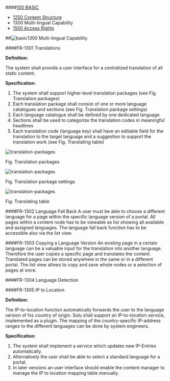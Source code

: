 ####[100 BASIC](https://github.com/massiveart/sulu-docs/tree/master/system-requirements/100-basic "100 BASIC")

<!--* [1100 General](https://github.com/massiveart/sulu-docs/tree/master/system-requirements/100-basic/general.md "1100 General")
* [1150 Caching Mechanism](https://github.com/massiveart/sulu-docs/tree/master/system-requirements/100-basic/caching-mechanism.md "1150 Caching Mechanism")
* [1200 Ressource Locator Path Management](https://github.com/massiveart/sulu-docs/tree/master/system-requirements/100-basic/rlp-management.md "1200 Ressource Locator Path Management")
* [1350 Content Life Cycle Workflow](https://github.com/massiveart/sulu-docs/tree/master/system-requirements/100-basic/clc-workflow-management.md "1350 Content Life Cycle Workflow")
* [1400 Publication](https://github.com/massiveart/sulu-docs/tree/master/system-requirements/100-basic/publication.md "1400 Publication")
* [1450 Data Interfaces](https://github.com/massiveart/sulu-docs/tree/master/system-requirements/100-basic/data-interfaces.md "1450 Data Interfaces")
* [1500 Security](https://github.com/massiveart/sulu-docs/tree/master/system-requirements/100-basic/security.md "1500 Security")
* [1600 Settings](https://github.com/massiveart/sulu-docs/tree/master/system-requirements/100-basic/settings.md "1600 Settings")
* [1900 Non-functional Requirements](https://github.com/massiveart/sulu-docs/tree/master/system-requirements/100-basic/nfr.md "1900 Non-functional Requirements")-->

* [1250 Content Structure](https://github.com/massiveart/sulu-docs/tree/master/system-requirements/100-basic/content-structure.md "1250 Content Structure")
* 1300 Multi-lingual Capability
* [1550 Access Rights](https://github.com/massiveart/sulu-docs/tree/master/system-requirements/100-basic/access-rights.md "1550 Access Rights")

##![basic](https://raw.github.com/massiveart/sulu-docs/master/system-requirements/images/basic.png)1300 Multi-lingual Capability

####FR-1301 Translations

**Definition:**

The system shall provide a user interface for a centralized translation of all static content.

**Specification:**

1. The system shall support higher-level translation packages (see Fig. Translation packages)
1. Each translation package shall consist of one or more language catalogues and sections (see Fig. Translation package settings)
1. Each language catalogue shall be defined by one dedicated language 
1. Sections shall be used to categorize the translation codes in meaningful headlines
1. Each translation code (language key) shall have an editable field for the translation to the target language and a suggestion to support the translation work (see Fig. Translating table)

![translation-packages](https://raw.github.com/massiveart/sulu-docs/master/system-requirements/images/translation-packages.png)

Fig. Translation packages

![translation-packages](https://raw.github.com/massiveart/sulu-docs/master/system-requirements/images/translation-packages-settings.png)

Fig. Translation package settings

![translation-packages](https://raw.github.com/massiveart/sulu-docs/master/system-requirements/images/translating-table.png)

Fig. Translating table

####FR-1302 Language Fall Back
A user must be able to choose a different language for a page within the specific language version of a portal. All pages within a content node has to be viewable as list showing all available and assigned languages. The language fall back function has to be accessible also via the list view. 

####FR-1303 Copying a Language Version
An existing page in a certain language can be a valuable input for the translation into another language. Therefore the user copies a specific page and translates the content. Translated pages can be stored anywhere in the same or in a different portal. The list view allows to copy and save whole nodes or a selection of pages at once.

####FR-1304 Language Detection


####FR-1305 IP to Location

**Definition:**

The IP-to-location function automatically forwards the user to the language version of his country of origin. Sulu shall support an IP-to-location service, implemented as a plugin. The mapping of the country-specific IP-address ranges to the different languages can be done by system engineers. 

**Specification:**

1. The system shall implement a service which updates new IP-Entries automatically.
2. Alternatively the user shall be able to select a standard language for a portal.
3. In later versions an user interface should enable the content manager to manage the IP to location mapping table manually.




